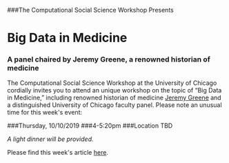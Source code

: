 


###The Computational Social Science Workshop Presents

# Big Data in Medicine
### A panel chaired by Jeremy Greene, a renowned historian of medicine



The Computational Social Science Workshop at the University of Chicago cordially invites you to attend an unique workshop on the topic of “Big Data in Medicine,” including renowned historian of medicine [Jeremy Greene](https://www.hopkinshistoryofmedicine.org/content/jeremy-greene) and a distinguished University of Chicago faculty panel. Please note an unusual time for this week's event:


###Thursday, 10/10/2019
###4-5:20pm
###Location TBD

*A light dinner will be provided.*


Please find this week's article [here](https://github.com/uchicago-computation-workshop/BigDataMedicine/blob/master/Greene%20%26%20Lea%20(2019).pdf).
